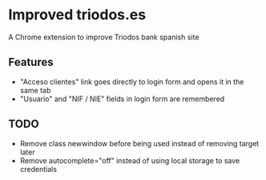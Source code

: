 # Improved triodos.es

A Chrome extension to improve Triodos bank spanish site

## Features

- "Acceso clientes" link goes directly to login form and opens it in the same tab
- "Usuario" and "NIF / NIE" fields in login form are remembered

## TODO

- Remove class newwindow before being used instead of removing target later
- Remove autocomplete="off" instead of using local storage to save credentials
